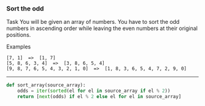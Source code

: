 ### Sort the odd

Task
You will be given an array of numbers. You have to sort the odd numbers in ascending order while leaving the even numbers at their original positions.

Examples
```
[7, 1]  =>  [1, 7]
[5, 8, 6, 3, 4]  =>  [3, 8, 6, 5, 4]
[9, 8, 7, 6, 5, 4, 3, 2, 1, 0]  =>  [1, 8, 3, 6, 5, 4, 7, 2, 9, 0]
```

---

```py
def sort_array(source_array):
    odds = iter(sorted(el for el in source_array if el % 2))
    return [next(odds) if el % 2 else el for el in source_array]
```

